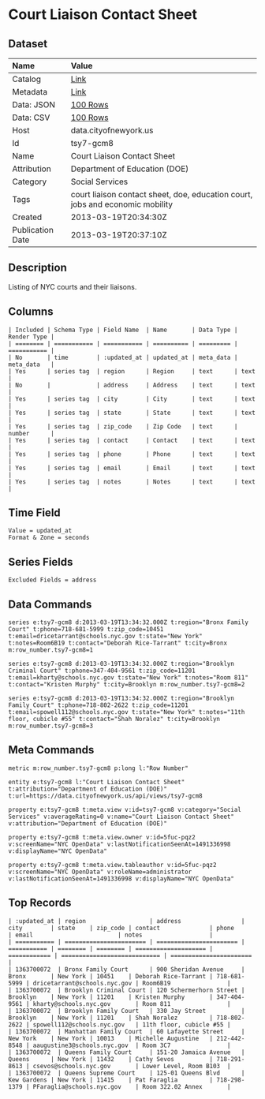 # Court Liaison Contact Sheet

## Dataset

| Name | Value |
| :--- | :---- |
| Catalog | [Link](https://catalog.data.gov/dataset/court-liaison-contact-sheet-96a23) |
| Metadata | [Link](https://data.cityofnewyork.us/api/views/tsy7-gcm8) |
| Data: JSON | [100 Rows](https://data.cityofnewyork.us/api/views/tsy7-gcm8/rows.json?max_rows=100) |
| Data: CSV | [100 Rows](https://data.cityofnewyork.us/api/views/tsy7-gcm8/rows.csv?max_rows=100) |
| Host | data.cityofnewyork.us |
| Id | tsy7-gcm8 |
| Name | Court Liaison Contact Sheet |
| Attribution | Department of Education (DOE) |
| Category | Social Services |
| Tags | court liaison contact sheet, doe, education court, jobs and economic mobility |
| Created | 2013-03-19T20:34:30Z |
| Publication Date | 2013-03-19T20:37:10Z |

## Description

Listing of NYC courts and their liaisons.

## Columns

```ls
| Included | Schema Type | Field Name  | Name       | Data Type | Render Type |
| ======== | =========== | =========== | ========== | ========= | =========== |
| No       | time        | :updated_at | updated_at | meta_data | meta_data   |
| Yes      | series tag  | region      | Region     | text      | text        |
| No       |             | address     | Address    | text      | text        |
| Yes      | series tag  | city        | City       | text      | text        |
| Yes      | series tag  | state       | State      | text      | text        |
| Yes      | series tag  | zip_code    | Zip Code   | text      | number      |
| Yes      | series tag  | contact     | Contact    | text      | text        |
| Yes      | series tag  | phone       | Phone      | text      | text        |
| Yes      | series tag  | email       | Email      | text      | text        |
| Yes      | series tag  | notes       | Notes      | text      | text        |
```

## Time Field

```ls
Value = updated_at
Format & Zone = seconds
```

## Series Fields

```ls
Excluded Fields = address
```

## Data Commands

```ls
series e:tsy7-gcm8 d:2013-03-19T13:34:32.000Z t:region="Bronx Family Court" t:phone=718-681-5999 t:zip_code=10451 t:email=dricetarrant@schools.nyc.gov t:state="New York" t:notes=Room6B19 t:contact="Deborah Rice-Tarrant" t:city=Bronx m:row_number.tsy7-gcm8=1

series e:tsy7-gcm8 d:2013-03-19T13:34:32.000Z t:region="Brooklyn Criminal Court" t:phone=347-404-9561 t:zip_code=11201 t:email=kharty@schools.nyc.gov t:state="New York" t:notes="Room 811" t:contact="Kristen Murphy" t:city=Brooklyn m:row_number.tsy7-gcm8=2

series e:tsy7-gcm8 d:2013-03-19T13:34:32.000Z t:region="Brooklyn Family Court" t:phone=718-802-2622 t:zip_code=11201 t:email=spowell112@schools.nyc.gov t:state="New York" t:notes="11th floor, cubicle #55" t:contact="Shah Noralez" t:city=Brooklyn m:row_number.tsy7-gcm8=3
```

## Meta Commands

```ls
metric m:row_number.tsy7-gcm8 p:long l:"Row Number"

entity e:tsy7-gcm8 l:"Court Liaison Contact Sheet" t:attribution="Department of Education (DOE)" t:url=https://data.cityofnewyork.us/api/views/tsy7-gcm8

property e:tsy7-gcm8 t:meta.view v:id=tsy7-gcm8 v:category="Social Services" v:averageRating=0 v:name="Court Liaison Contact Sheet" v:attribution="Department of Education (DOE)"

property e:tsy7-gcm8 t:meta.view.owner v:id=5fuc-pqz2 v:screenName="NYC OpenData" v:lastNotificationSeenAt=1491336998 v:displayName="NYC OpenData"

property e:tsy7-gcm8 t:meta.view.tableauthor v:id=5fuc-pqz2 v:screenName="NYC OpenData" v:roleName=administrator v:lastNotificationSeenAt=1491336998 v:displayName="NYC OpenData"
```

## Top Records

```ls
| :updated_at | region                  | address                 | city        | state    | zip_code | contact              | phone        | email                        | notes                   | 
| =========== | ======================= | ======================= | =========== | ======== | ======== | ==================== | ============ | ============================ | ======================= | 
| 1363700072  | Bronx Family Court      | 900 Sheridan Avenue     | Bronx       | New York | 10451    | Deborah Rice-Tarrant | 718-681-5999 | dricetarrant@schools.nyc.gov | Room6B19                | 
| 1363700072  | Brooklyn Criminal Court | 120 Schermerhorn Street | Brooklyn    | New York | 11201    | Kristen Murphy       | 347-404-9561 | kharty@schools.nyc.gov       | Room 811                | 
| 1363700072  | Brooklyn Family Court   | 330 Jay Street          | Brooklyn    | New York | 11201    | Shah Noralez         | 718-802-2622 | spowell112@schools.nyc.gov   | 11th floor, cubicle #55 | 
| 1363700072  | Manhattan Family Court  | 60 Lafayette Street     | New York    | New York | 10013    | Michelle Augustine   | 212-442-8548 | aaugustine3@schools.nyc.gov  | Room 3C7                | 
| 1363700072  | Queens Family Court     | 151-20 Jamaica Avenue   | Queens      | New York | 11432    | Cathy Sevos          | 718-291-8613 | csevos@schools.nyc.gov       | Lower Level, Room B103  | 
| 1363700072  | Queens Supreme Court    | 125-01 Queens Blvd      | Kew Gardens | New York | 11415    | Pat Faraglia         | 718-298-1379 | PFaraglia@schools.nyc.gov    | Room 322.02 Annex       | 
```